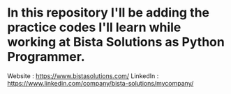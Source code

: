 # In this repository I'll be adding the practice codes I'll learn while working at Bista Solutions as Python Programmer.

Website : https://www.bistasolutions.com/
LinkedIn : https://www.linkedin.com/company/bista-solutions/mycompany/
